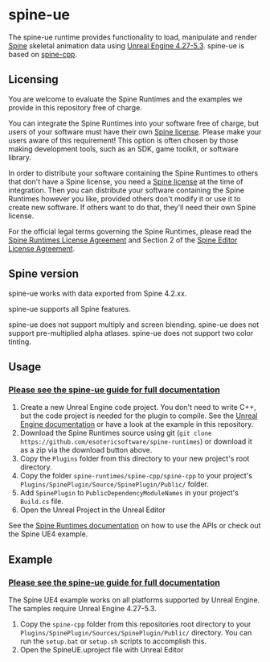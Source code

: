 # spine-ue

The spine-ue runtime provides functionality to load, manipulate and render [Spine](http://esotericsoftware.com) skeletal animation data using [Unreal Engine 4.27-5.3](https://www.unrealengine.com/). spine-ue is based on [spine-cpp](../spine-cpp).

## Licensing

You are welcome to evaluate the Spine Runtimes and the examples we provide in this repository free of charge.

You can integrate the Spine Runtimes into your software free of charge, but users of your software must have their own [Spine license](https://esotericsoftware.com/spine-purchase). Please make your users aware of this requirement! This option is often chosen by those making development tools, such as an SDK, game toolkit, or software library.

In order to distribute your software containing the Spine Runtimes to others that don't have a Spine license, you need a [Spine license](https://esotericsoftware.com/spine-purchase) at the time of integration. Then you can distribute your software containing the Spine Runtimes however you like, provided others don't modify it or use it to create new software. If others want to do that, they'll need their own Spine license.

For the official legal terms governing the Spine Runtimes, please read the [Spine Runtimes License Agreement](http://esotericsoftware.com/spine-runtimes-license) and Section 2 of the [Spine Editor License Agreement](http://esotericsoftware.com/spine-editor-license#s2).

## Spine version

spine-ue works with data exported from Spine 4.2.xx.

spine-ue supports all Spine features.

spine-ue does not support multiply and screen blending. spine-ue does not support pre-multiplied alpha atlases. spine-ue does not support two color tinting.

## Usage

### [Please see the spine-ue guide for full documentation](http://esotericsoftware.com/spine-ue)

1. Create a new Unreal Engine code project. You don't need to write C++, but the code project is needed for the plugin to compile. See the [Unreal Engine documentation](https://docs.unrealengine.com/latest/INT/) or have a look at the example in this repository.
2. Download the Spine Runtimes source using git (`git clone https://github.com/esotericsoftware/spine-runtimes`) or download it as a zip via the download button above.
3. Copy the `Plugins` folder from this directory to your new project's root directory.
4. Copy the folder `spine-runtimes/spine-cpp/spine-cpp` to your project's `Plugins/SpinePlugin/Source/SpinePlugin/Public/` folder.
5. Add `SpinePlugin` to `PublicDependencyModuleNames` in your project's `Build.cs` file.
6. Open the Unreal Project in the Unreal Editor

See the [Spine Runtimes documentation](http://esotericsoftware.com/spine-documentation#runtimesTitle) on how to use the APIs or check out the Spine UE4 example.

## Example

### [Please see the spine-ue guide for full documentation](http://esotericsoftware.com/spine-ue)

The Spine UE4 example works on all platforms supported by Unreal Engine. The samples require Unreal Engine 4.27-5.3.

1. Copy the `spine-cpp` folder from this repositories root directory to your `Plugins/SpinePlugin/Sources/SpinePlugin/Public/` directory. You can run the `setup.bat` or `setup.sh` scripts to accomplish this.
2. Open the SpineUE.uproject file with Unreal Editor
